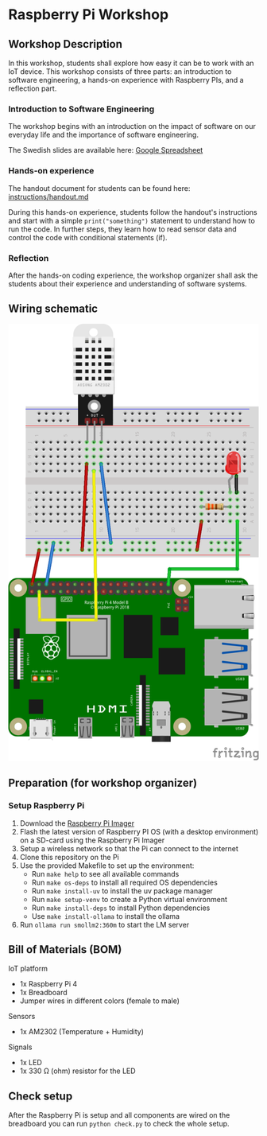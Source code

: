 # Raspberry Pi Workshop

## Workshop Description

In this workshop, students shall explore how easy it can be to work with an IoT device.
This workshop consists of three parts:
an introduction to software engineering,
a hands-on experience with Raspberry PIs,
and a reflection part.

### Introduction to Software Engineering

The workshop begins with an introduction on the impact of software on our everyday life and the importance of software engineering.

The Swedish slides are available here: [Google Spreadsheet](https://docs.google.com/presentation/d/1fgE1r-J_mvLzIIb5ylbsFcqQjccgmlm5yWpsgbVMwvg/edit?usp=sharing)

### Hands-on experience

The handout document for students can be found here: [instructions/handout.md](instructions/handout.md)

During this hands-on experience, students follow the handout's instructions and start with a simple `print("something")` statement to understand how to run the code.
In further steps, they learn how to read sensor data and control the code with conditional statements (if).

### Reflection

After the hands-on coding experience, the workshop organizer shall ask the students about their experience and understanding of software systems.

## Wiring schematic

![wiring schematic](images/wiring_schematic.png)

## Preparation (for workshop organizer)

### Setup Raspberry Pi

1. Download the [Raspberry Pi Imager](https://www.raspberrypi.com/software/)
2. Flash the latest version of Raspberry PI OS (with a desktop environment) on a SD-card using the Raspberry Pi Imager
3. Setup a wireless network so that the Pi can connect to the internet
4. Clone this repository on the Pi
5. Use the provided Makefile to set up the environment:
   - Run `make help` to see all available commands
   - Run `make os-deps` to install all required OS dependencies
   - Run `make install-uv` to install the uv package manager
   - Run `make setup-venv` to create a Python virtual environment
   - Run `make install-deps` to install Python dependencies
   - Use `make install-ollama` to install the ollama
6. Run `ollama run smollm2:360m` to start the LM server

## Bill of Materials (BOM)

IoT platform

- 1x Raspberry Pi 4
- 1x Breadboard
- Jumper wires in different colors (female to male)

Sensors

- 1x AM2302 (Temperature + Humidity)

Signals

- 1x LED
- 1x 330 Ω (ohm) resistor for the LED

## Check setup

After the Raspberry Pi is setup and all components are wired on the breadboard you can run `python check.py` to check the whole setup.
